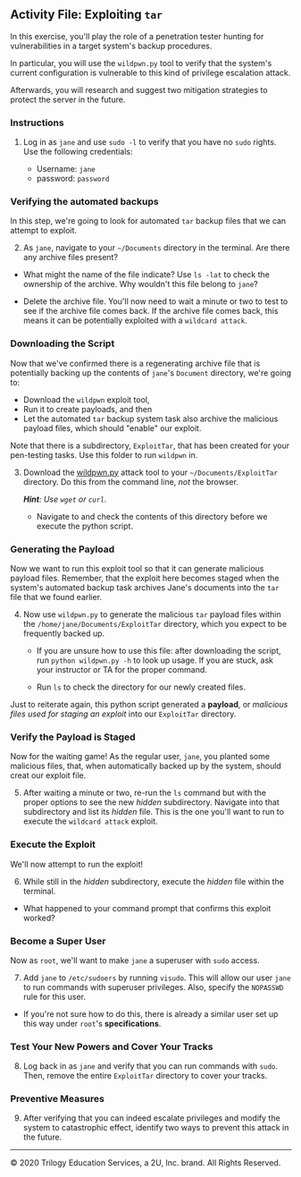 ## Activity File: Exploiting `tar`

In this exercise, you'll play the role of a penetration tester hunting for vulnerabilities in a target system's backup procedures.

In particular, you will use the `wildpwn.py` tool to verify that the system's current configuration is vulnerable to this kind of privilege escalation attack.

Afterwards, you will research and suggest two mitigation strategies to protect the server in the future.

### Instructions

1. Log in as `jane` and use `sudo -l` to verify that you have no `sudo` rights. Use the following credentials:

    - Username: `jane`
    - password: `password`

### Verifying the automated backups

In this step, we're going to look for automated `tar` backup files that we can attempt to exploit.

2. As `jane`, navigate to your `~/Documents` directory in the terminal. Are there any archive files present?

- What might the name of the file indicate? Use `ls -lat` to check the ownership of the archive. Why wouldn't this file belong to `jane`?

- Delete the archive file. You'll now need to wait a minute or two to test to see if the archive file comes back. If the archive file comes back, this means it can be potentially exploited with a `wildcard attack`.

### Downloading the Script

Now that we've confirmed there is a regenerating archive file that is potentially backing up the contents of `jane`'s `Document` directory, we're going to: 

- Download the `wildpwn` exploit tool, 
- Run it to create payloads, and then 
- Let the automated `tar` backup system task also archive the malicious payload files, which should "enable" our exploit. 

Note that there is a subdirectory, `ExploitTar`, that has been created for your pen-testing tasks. Use this folder to run `wildpwn` in.

3. Download the [wildpwn.py](https://raw.githubusercontent.com/localh0t/wildpwn/master/wildpwn.py) attack tool to your `~/Documents/ExploitTar` directory. Do this from the command line, _not_ the browser.

     _**Hint**: Use `wget` or `curl`._

    - Navigate to and check the contents of this directory before we execute the python script.

### Generating the Payload

Now we want to run this exploit tool so that it can generate malicious payload files. Remember, that the exploit here becomes staged when the system's automated backup task archives Jane's documents into the `tar` file that we found earlier.

4. Now use `wildpwn.py` to generate the malicious `tar` payload files within the `/home/jane/Documents/ExploitTar` directory, which you expect to be frequently backed up.

   - If you are unsure how to use this file: after downloading the script, run `python wildpwn.py -h` to look up usage. If you are stuck, ask your instructor or TA for the proper command.

   - Run `ls` to check the directory for our newly created files. 

Just to reiterate again, this python script generated a **payload**, or _malicious files used for staging an exploit_ into our `ExploitTar` directory.

### Verify the Payload is Staged

Now for the waiting game! As the regular user, `jane`, you planted some malicious files, that, when automatically backed up by the system, should creat our exploit file.

5. After waiting a minute or two, re-run the `ls` command but with the proper options to see the new _hidden_ subdirectory. Navigate into that subdirectory and list its _hidden_ file. This is the one you'll want to run to execute the `wildcard attack` exploit.

### Execute the Exploit

We'll now attempt to run the exploit!

6. While still in the _hidden_ subdirectory, execute the _hidden_ file within the terminal.

- What happened to your command prompt that confirms this exploit worked?

### Become a Super User

Now as `root`, we'll want to make `jane` a superuser with `sudo` access.

7. Add `jane` to `/etc/sudoers` by running `visudo`. This will allow our user `jane` to run commands with superuser privileges. Also, specify the `NOPASSWD` rule for this user.

- If you're not sure how to do this, there is already a similar user set up this way under `root`'s **specifications**.

### Test Your New Powers and Cover Your Tracks

8. Log back in as `jane` and verify that you can run commands with `sudo`. Then, remove the entire `ExploitTar` directory to cover your tracks.

### Preventive Measures

9. After verifying that you can indeed escalate privileges and modify the system to catastrophic effect, identify two ways to prevent this attack in the future.

--- 

© 2020 Trilogy Education Services, a 2U, Inc. brand.  All Rights Reserved.

